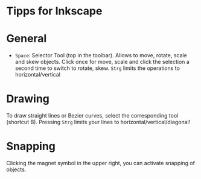 # Tipps for Inkscape

# General
- `Space`: Selector Tool (top in the toolbar). Allows to move, rotate, scale and skew objects. Click once for move, scale and click the selection a second time to switch to rotate, skew. `Strg` limits the operations to horizontal/vertical

# Drawing
To draw straight lines or Bezier curves, select the corresponding tool (shortcut B). Pressing `Strg` limits your lines to horizontal/vertical/diagonal!

# Snapping
Clicking the magnet symbol in the upper right, you can activate snapping of objects.